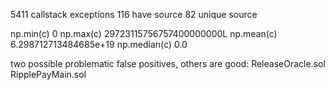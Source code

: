 5411 callstack exceptions
116 have source
82 unique source

np.min(c)
0
np.max(c)
29723115756757400000000L
np.mean(c)
6.298712713484685e+19
np.median(c)
0.0

two possible problematic false positives, others are good: 
ReleaseOracle.sol
RipplePayMain.sol
